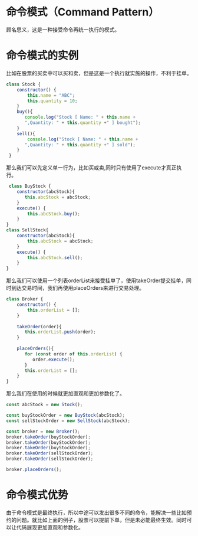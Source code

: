 # 命令模式（Command Pattern）
顾名思义，这是一种接受命令再统一执行的模式。
# 命令模式的实例
比如在股票的买卖中可以买和卖，但是这是一个执行就实施的操作，不利于挂单。
```js
class Stock {
    constructor() {
        this.name = "ABC";
        this.quantity = 10;
    }
    buy(){
       console.log("Stock [ Name: " + this.name + 
       ",Quantity: " + this.quantity +" ] bought");
    }
    sell(){
        console.log("Stock [ Name: " + this.name + 
       ",Quantity: " + this.quantity +" ] sold");
    }
 }
```
那么我们可以先定义单一行为，比如买或卖,同时只有使用了execute才真正执行。
```js
 class BuyStock {
    constructor(abcStock){
       this.abcStock = abcStock;
    }
    execute() {
        this.abcStock.buy();
    }
}
class SellStock{
    constructor(abcStock){
        this.abcStock = abcStock;
    }
    execute() {
        this.abcStock.sell();
    }
}
```
那么我们可以使用一个列表orderList来接受挂单了，使用takeOrder提交挂单，同时到达交易时间，我们再使用placeOrders来进行交易处理。
```js
class Broker {
    constructor() {
        this.orderList = [];
    }
 
    takeOrder(order){
       this.orderList.push(order);      
    }
 
    placeOrders(){
       for (const order of this.orderList) {
          order.execute();
       }
       this.orderList = [];
    }
}
```
那么我们在使用的时候就更加直观和更加参数化了。
```js
const abcStock = new Stock();

const buyStockOrder = new BuyStock(abcStock);
const sellStockOrder = new SellStock(abcStock);

const broker = new Broker();
broker.takeOrder(buyStockOrder);
broker.takeOrder(buyStockOrder);
broker.takeOrder(buyStockOrder);
broker.takeOrder(sellStockOrder);
broker.takeOrder(sellStockOrder);

broker.placeOrders();
```

# 命令模式优势
由于命令模式是最终执行，所以中途可以发出很多不同的命令，能解决一些比如预约的问题。就比如上面的例子，股票可以提前下单，但是未必能最终生效。同时可以让代码展现更加直观和参数化。